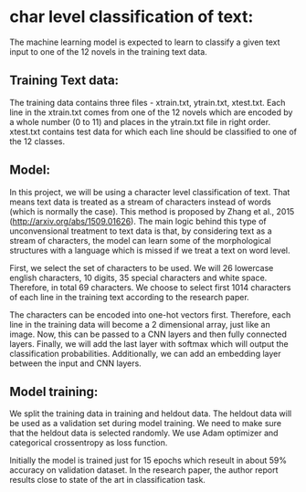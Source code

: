 # char level classification of text:
The machine learning model is expected to learn to classify a given text input to one of the 12 novels in the training text data. 

## Training Text data: 
The training data contains three files - xtrain.txt, ytrain.txt, xtest.txt. Each line in the xtrain.txt comes from one of the 12 novels which are encoded by a whole number (0 to 11) and places in the ytrain.txt file in right order. xtest.txt contains test data for which each line should be classified to one of the 12 classes. 

## Model: 

In this project, we will be using a character level classification of text. That means text data is treated as a stream of characters instead of words (which is normally the case). This method is proposed by Zhang et al., 2015 (http://arxiv.org/abs/1509.01626). The main logic behind this type of unconvensional treatment to text data is that, by considering text as a stream of characters, the model can learn some of the morphological structures with a language which is missed if we treat a text on word level. 

First, we select the set of characters to be used. We will 26 lowercase english characters, 10 digits, 35 special characters and white space. Therefore, in total 69 characters. We choose to select first 1014 characters of each line in the training text according to the research paper. 

The characters can be encoded into one-hot vectors first. Therefore, each line in the training data will become a 2 dimensional array, just like an image. Now, this can be passed to a CNN layers and then fully connected layers. Finally, we will add the last layer with softmax which will output the classification probabilities. Additionally, we can add an embedding layer between the input and CNN layers.  

## Model training: 

We split the training data in training and heldout data. The heldout data will be used as a validation set during model training. We need to make sure that the heldout data is selected randomly. We use Adam optimizer and categorical crossentropy as loss function. 

Initially the model is trained just for 15 epochs which reseult in about 59% accuracy on validation dataset. In the research paper, the author report results close to state of the art in classification task.

